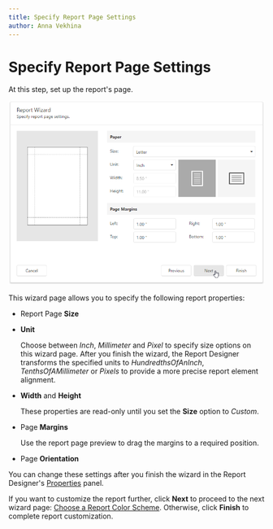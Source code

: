 ```yaml
---
title: Specify Report Page Settings
author: Anna Vekhina
---
```


# Specify Report Page Settings 

At this step, set up the report's page.

![](../../../../../images/eurd-web-report-wizard-specify-report-page-settings.png)

This wizard page allows you to specify the following report properties:

* Report Page **Size**
* **Unit** 

    Choose between _Inch_, _Millimeter_ and _Pixel_ to specify size options on this wizard page. After you finish the wizard, the Report Designer transforms the specified units to _HundredthsOfAnInch_, _TenthsOfAMillimeter_ or _Pixels_ to provide a more precise report element alignment.

* **Width** and **Height**

    These properties are read-only until you set the **Size** option to _Custom_.

* Page **Margins**

    Use the report page preview to drag the margins to a required position.

* Page **Orientation**

You can change these settings after you finish the wizard in the Report Designer's [Properties](../../../report-designer-tools/ui-panels/properties-panel.md) panel.

If you want to customize the report further, click **Next** to proceed to the next wizard page: [Choose a Report Color Scheme](choose-a-report-color-scheme.md). Otherwise, click **Finish** to complete report customization.